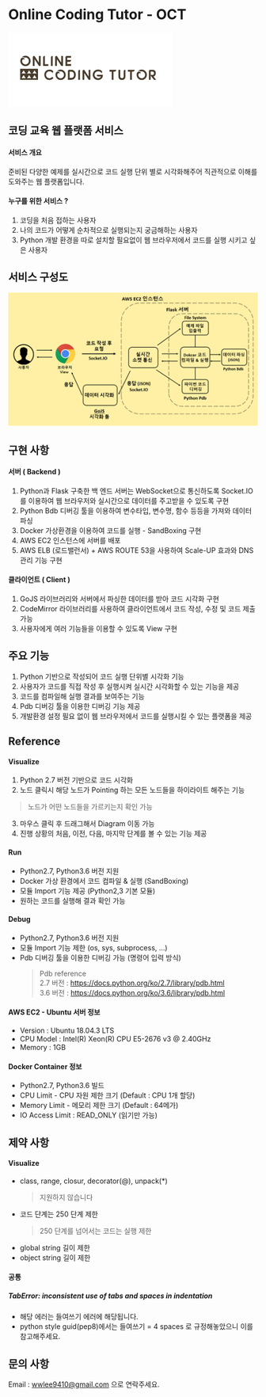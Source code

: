 # Online Coding Tutor - OCT

![screenshot_1](./app/static/OCT_logo.png)

## 코딩 교육 웹 플랫폼 서비스

#### 서비스 개요
준비된 다양한 예제를 실시간으로 코드 실행 단위 별로 시각화해주어 직관적으로 이해를 도와주는 웹 플랫폼입니다.

#### 누구를 위한 서비스 ?
1. 코딩을 처음 접하는 사용자
2. 나의 코드가 어떻게 순차적으로 실행되는지 궁금해하는 사용자
3. Python 개발 환경을 따로 설치할 필요없이 웹 브라우저에서 코드를 실행 시키고 싶은 사용자

## 서비스 구성도
![screenshot_2](./app/static/OCT_system_info.png)

## 구현 사항

#### 서버 ( Backend )
1. Python과 Flask 구축한 백 엔드 서버는 WebSocket으로 통신하도록 Socket.IO를 이용하여 웹 브라우저와 실시간으로 데이터를 주고받을 수 있도록 구현
2. Python Bdb 디버깅 툴을 이용하여 변수타입, 변수명, 함수 등등을 가져와 데이터 파싱
3. Docker 가상환경을 이용하여 코드를 실행 - SandBoxing 구현
4. AWS EC2 인스턴스에 서버를 배포
5. AWS ELB (로드밸런서) + AWS ROUTE 53을 사용하여 Scale-UP 효과와 DNS 관리 기능 구현

#### 클라이언트 ( Client )
1. GoJS 라이브러리와 서버에서 파싱한 데이터를 받아 코드 시각화 구현
2. CodeMirror 라이브러리를 사용하여 클라이언트에서 코드 작성, 수정 및 코드 제출 가능
3. 사용자에게 여러 기능들을 이용할 수 있도록 View 구현

## 주요 기능
1. Python 기반으로 작성되어 코드 실행 단위별 시각화 기능
2. 사용자가 코드를 직접 작성 후 실행시켜 실시간 시각화할 수 있는 기능을 제공
3. 코드를 컴파일해 실행 결과를 보여주는 기능
4. Pdb 디버깅 툴을 이용한 디버깅 기능 제공
5. 개발환경 설정 필요 없이 웹 브라우저에서 코드를 실행시킬 수 있는 플랫폼을 제공

## Reference

#### Visualize
1. Python 2.7 버전 기반으로 코드 시각화
2. 노드 클릭시 해당 노드가 Pointing 하는 모든 노드들을 하이라이트 해주는 기능
  > 노드가 어떤 노드들을 가르키는지 확인 가능
3. 마우스 클릭 후 드래그해서 Diagram 이동 가능
4. 진행 상황의 처음, 이전, 다음, 마지막 단계를 볼 수 있는 기능 제공

#### Run
- Python2.7, Python3.6 버전 지원
- Docker 가상 환경에서 코드 컴파일 & 실행 (SandBoxing)
- 모듈 Import 기능 제공 (Python2,3 기본 모듈)
- 원하는 코드를 실행해 결과 확인 가능

#### Debug
- Python2.7, Python3.6 버전 지원
- 모듈 Import 기능 제한 (os, sys, subprocess, ...)
- Pdb 디버깅 툴을 이용한 디버깅 가능 (명령어 입력 방식)
  > Pdb reference  
  > 2.7 버전 : https://docs.python.org/ko/2.7/library/pdb.html  
  3.6 버전 : https://docs.python.org/ko/3.6/library/pdb.html

#### AWS EC2 - Ubuntu 서버 정보
- Version : Ubuntu 18.04.3 LTS
- CPU Model : Intel(R) Xeon(R) CPU E5-2676 v3 @ 2.40GHz
- Memory : 1GB

#### Docker Container 정보
- Python2.7, Python3.6 빌드
- CPU Limit - CPU 자원 제한 크기 (Default : CPU 1개 할당)
- Memory Limit - 메모리 제한 크기 (Default : 64메가)
- IO Access Limit : READ_ONLY (읽기만 가능)

## 제약 사항

#### Visualize
* class, range, closur, decorator(@), unpack(*)
  > 지원하지 않습니다
* 코드 단계는 250 단계 제한
  > 250 단계를 넘어서는 코드는 실행 제한
* global string 길이 제한
* object string 길이 제한

#### 공통
##### TabError: inconsistent use of tabs and spaces in indentation
- 해당 에러는 들여쓰기 에러에 해당됩니다.
- python style guid(pep8)에서는 들여쓰기 = 4 spaces 로 규정해놓았으니 이를 참고해주세요.

## 문의 사항
Email : wwlee9410@gmail.com 으로 연락주세요.

<!-- ## 추후 업데이트 사항
* pdb 커맨드 레퍼런스 제공 예정
* 툴팁으로 정보 제공 예정 -->
